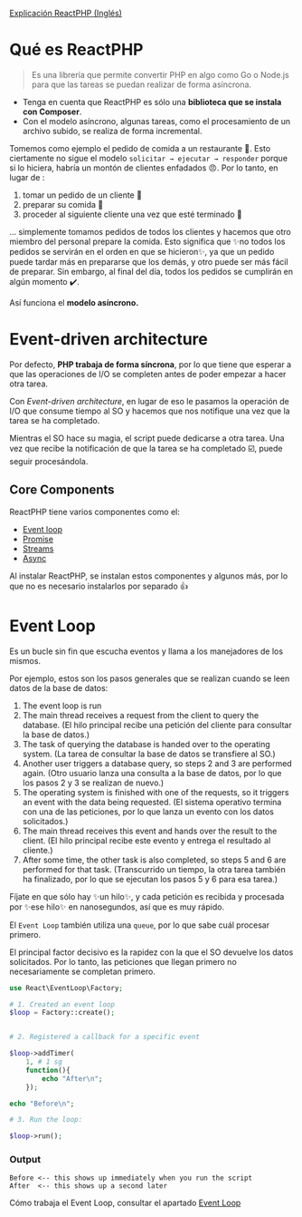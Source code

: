 

[Explicación ReactPHP (Inglés)](https://www.honeybadger.io/blog/getting-started-with-reactphp/)

# Qué es ReactPHP

> Es una librería que permite convertir PHP en algo como Go o Node.js para que las tareas se puedan realizar de forma asíncrona.

- Tenga en cuenta que ReactPHP es sólo una __biblioteca que se instala con Composer__. 
- Con el modelo asíncrono, algunas tareas, como el procesamiento de un archivo subido, se realiza de forma incremental.

Tomemos como ejemplo el pedido de comida a un restaurante 🍔. Esto ciertamente no sigue el modelo `solicitar → ejecutar → responder` porque si lo hiciera, habría un montón de clientes enfadados 😠. 
Por lo tanto, en lugar de :

1. tomar un pedido de un cliente 🧔
2. preparar su comida 🍕
3. proceder al siguiente cliente una vez que esté terminado 👱

... simplemente tomamos pedidos de todos los clientes y hacemos que otro miembro del personal prepare la comida. Esto significa que ✨no todos los pedidos se servirán en el orden en que se hicieron✨, ya que un pedido puede tardar más en prepararse que los demás, y otro puede ser más fácil de preparar. 
Sin embargo, al final del día, todos los pedidos se cumplirán en algún momento ✔️. 


Así funciona el __modelo asíncrono.__

# Event-driven architecture
Por defecto, __PHP trabaja de forma síncrona__, por lo que tiene que esperar a que las operaciones de I/O se completen antes de poder empezar a hacer otra tarea. 

Con _Event-driven architecture_, en lugar de eso le pasamos la operación de I/O que consume tiempo al SO y hacemos que nos notifique una vez que la tarea se ha completado.

Mientras el SO hace su magia, el script puede dedicarse a otra tarea. Una vez que recibe la notificación de que la tarea se ha completado ☑️, puede seguir procesándola.


## Core Components

ReactPHP tiene varios componentes como el:
- [Event loop](https://reactphp.org/event-loop/)
- [Promise](https://reactphp.org/promise/)
- [Streams](https://reactphp.org/stream/)
- [Async](https://reactphp.org/async/)

Al instalar ReactPHP, se instalan estos componentes y algunos más, por lo que no es necesario instalarlos por separado 👍


# Event Loop

Es un bucle sin fin que escucha eventos y llama a los manejadores de los mismos. 

Por ejemplo, estos son los pasos generales que se realizan cuando se leen datos de la base de datos:

1. The event loop is run
2. The main thread receives a request from the client to query the database. (El hilo principal recibe una petición del cliente para consultar la base de datos.)
3. The task of querying the database is handed over to the operating system. (La tarea de consultar la base de datos se transfiere al SO.)
4. Another user triggers a database query, so steps 2 and 3 are performed again. (Otro usuario lanza una consulta a la base de datos, por lo que los pasos 2 y 3 se realizan de nuevo.)
5. The operating system is finished with one of the requests, so it triggers an event with the data being requested. (El sistema operativo termina con una de las peticiones, por lo que lanza un evento con los datos solicitados.)
6. The main thread receives this event and hands over the result to the client. (El hilo principal recibe este evento y entrega el resultado al cliente.)
7. After some time, the other task is also completed, so steps 5 and 6 are performed for that task. (Transcurrido un tiempo, la otra tarea también ha finalizado, por lo que se ejecutan los pasos 5 y 6 para esa tarea.)

Fíjate en que sólo hay ✨un hilo✨, y cada petición es recibida y procesada por ✨ese hilo✨ en nanosegundos, así que es muy rápido. 

El `Event Loop` también utiliza una `queue`, por lo que sabe cuál procesar primero. 

El principal factor decisivo es la rapidez con la que el SO devuelve los datos solicitados. Por lo tanto, las peticiones que llegan primero no necesariamente se completan primero.

```php
use React\EventLoop\Factory; 

# 1. Created an event loop
$loop = Factory::create(); 


# 2. Registered a callback for a specific event

$loop->addTimer(
    1, # 1 sg
    function(){
        echo "After\n";
    });

echo "Before\n";

# 3. Run the loop:

$loop->run();
```

### Output

```
Before <-- this shows up immediately when you run the script
After  <-- this shows up a second later
```


Cómo trabaja el Event Loop, consultar el apartado [Event Loop](https://www.honeybadger.io/blog/getting-started-with-reactphp/)
